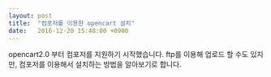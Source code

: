 ```yaml
---
layout: post
title:  "컴포저를 이용한 opencart 설치"
date:   2016-12-20 15:48:00 +0900
---
```


opencart2.0 부터 컴포저를 지원하기 시작했습니다. ftp를 이용해 업로드 할 수도 있지만, 컴포저를 이용해서 설치하는 방법을 알아보기로 합니다.